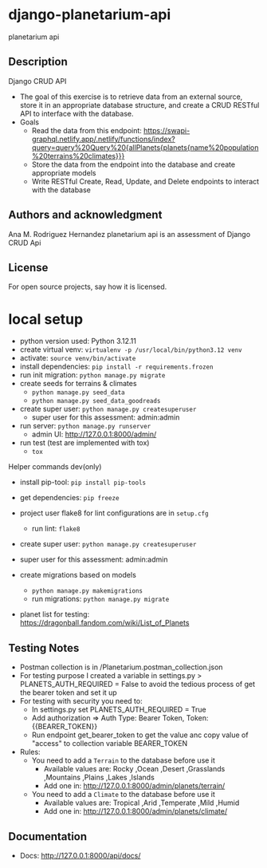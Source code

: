 # django-planetarium-api
planetarium api

## Description

Django CRUD API 
- The goal of this exercise is to retrieve data from an external source, store it in an  appropriate database structure, and create a CRUD RESTful API to interface with the database.
- Goals 
    - Read the data from this endpoint: https://swapi-graphql.netlify.app/.netlify/functions/index?query=query%20Query%20{allPlanets{planets{name%20population%20terrains%20climates}}}
    - Store the data from the endpoint into the database and create appropriate models 
    - Write RESTful Create, Read, Update, and Delete endpoints to interact with the database

## Authors and acknowledgment
Ana M. Rodriguez Hernandez
planetarium api is an assessment of Django CRUD Api

## License
For open source projects, say how it is licensed.

# local setup
* python version used: Python 3.12.11
* create virtual venv: `virtualenv -p /usr/local/bin/python3.12 venv`
* activate: `source venv/bin/activate`
* install dependencies: `pip install -r requirements.frozen` 
* run init migration: `python manage.py migrate`
* create seeds for terrains & climates
    * `python manage.py seed_data`
    * `python manage.py seed_data_goodreads`
* create super user: `python manage.py createsuperuser`
    * super user for this assessment: admin:admin
* run server: `python manage.py runserver`
    * admin UI: http://127.0.0.1:8000/admin/
* run test (test are implemented with tox)
    * `tox`

Helper commands dev(only)
* install pip-tool: `pip install pip-tools`
* get dependencies: `pip freeze`
* project user flake8 for lint configurations are in `setup.cfg`
    * run lint: `flake8`
* create super user: `python manage.py createsuperuser`
*    super user for this assessment: admin:admin
* create migrations based on models
    * `python manage.py makemigrations`
    * run migrations: `python manage.py migrate`

* planet list for testing: https://dragonball.fandom.com/wiki/List_of_Planets

## Testing Notes
* Postman collection is in /Planetarium.postman_collection.json
* For testing purpose I created a variable in settings.py > PLANETS_AUTH_REQUIRED = False to avoid the tedious process of get the bearer token and set it up
* For testing with security you need to:
    * In settings.py set PLANETS_AUTH_REQUIRED = True
    * Add authorization => Auth Type: Bearer Token, Token: {{BEARER_TOKEN}}
    * Run endpoint get_bearer_token to get the value anc copy value of "access" to collection variable BEARER_TOKEN
* Rules: 
    * You need to add a `Terrain` to the database before use it
        * Available values are: Rocky ,Ocean ,Desert ,Grasslands ,Mountains ,Plains ,Lakes ,Islands
        * Add one in: http://127.0.0.1:8000/admin/planets/terrain/
    * You need to add a `Climate` to the database before use it
        * Available values are: Tropical ,Arid ,Temperate ,Mild ,Humid
        * Add one in:  http://127.0.0.1:8000/admin/planets/climate/

## Documentation
- Docs: http://127.0.0.1:8000/api/docs/


